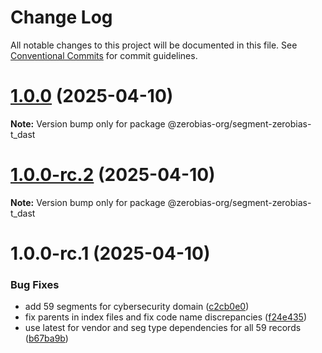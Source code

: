 # Change Log

All notable changes to this project will be documented in this file.
See [Conventional Commits](https://conventionalcommits.org) for commit guidelines.

# [1.0.0](https://github.com/zerobias-org/segment/compare/@zerobias-org/segment-zerobias-t_dast@1.0.0-rc.2...@zerobias-org/segment-zerobias-t_dast@1.0.0) (2025-04-10)

**Note:** Version bump only for package @zerobias-org/segment-zerobias-t_dast





# [1.0.0-rc.2](https://github.com/zerobias-org/segment/compare/@zerobias-org/segment-zerobias-t_dast@1.0.0-rc.1...@zerobias-org/segment-zerobias-t_dast@1.0.0-rc.2) (2025-04-10)

**Note:** Version bump only for package @zerobias-org/segment-zerobias-t_dast





# 1.0.0-rc.1 (2025-04-10)


### Bug Fixes

* add 59 segments for cybersecurity domain ([c2cb0e0](https://github.com/zerobias-org/segment/commit/c2cb0e0c1f1eabb51d7f5a6ae6db98c1516fcdbe))
* fix parents in index files and fix code name discrepancies ([f24e435](https://github.com/zerobias-org/segment/commit/f24e4352453caaa05074cc6bb66ee8ed21a4f11d))
* use latest for vendor and seg type dependencies for all 59 records ([b67ba9b](https://github.com/zerobias-org/segment/commit/b67ba9bed7a90fad3b084161ebc603b5b35214b8))

